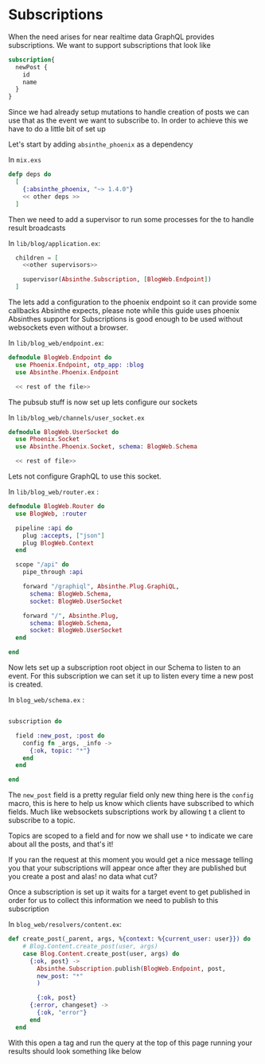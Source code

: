 # Subscriptions

When the need arises for near realtime data GraphQL provides subscriptions. We want to support subscriptions that look like


```graphql
subscription{
  newPost {
    id
    name
  }
}
```

Since we had already setup mutations to handle creation of posts we can use that as the event we want to subscribe to. In order to achieve this we have to do a little bit of set up


Let's start by adding `absinthe_phoenix` as a dependency

In `mix.exs`

```elixir
defp deps do
  [
    {:absinthe_phoenix, "~> 1.4.0"}
    << other deps >>
  ]
```

Then we need to add a supervisor to run some processes for the to handle result broadcasts

In `lib/blog/application.ex`:

```elixir
  children = [
    <<other supervisors>>

    supervisor(Absinthe.Subscription, [BlogWeb.Endpoint])
  ]
```

The lets add a configuration to the phoenix endpoint so it can provide some callbacks Absinthe expects, please note while this guide uses phoenix Absinthes support for Subscriptions is good enough to be used without websockets even without a browser.

In `lib/blog_web/endpoint.ex`:


```elixir
defmodule BlogWeb.Endpoint do
  use Phoenix.Endpoint, otp_app: :blog
  use Absinthe.Phoenix.Endpoint

  << rest of the file>>
```

The pubsub stuff is now set up lets configure our sockets

In `lib/blog_web/channels/user_socket.ex`

``` elixir
defmodule BlogWeb.UserSocket do
  use Phoenix.Socket
  use Absinthe.Phoenix.Socket, schema: BlogWeb.Schema

  << rest of file>>
```

Lets not configure GraphQL to use this socket.

In `lib/blog_web/router.ex` :

```elixir
defmodule BlogWeb.Router do
  use BlogWeb, :router

  pipeline :api do
    plug :accepts, ["json"]
    plug BlogWeb.Context
  end

  scope "/api" do
    pipe_through :api

    forward "/graphiql", Absinthe.Plug.GraphiQL,
      schema: BlogWeb.Schema,
      socket: BlogWeb.UserSocket

    forward "/", Absinthe.Plug,
      schema: BlogWeb.Schema,
      socket: BlogWeb.UserSocket
  end

end
```


Now lets set up a subscription root object in our Schema to listen to an event. For this subscription we can set it up to listen every time a new post is created.


In `blog_web/schema.ex` :

```elixir

subscription do

  field :new_post, :post do
    config fn _args, _info ->
      {:ok, topic: "*"}
    end
  end

end
```

The `new_post` field is a pretty regular field only new thing here is the `config` macro, this is
here to help us know which clients have subscribed to which fields. Much like websockets subscriptions work by allowing t a client to subscribe to a topic.

Topics are scoped to a field and for now we shall use `*` to indicate we care about all the posts, and that's it!


If you ran the request at this moment you would get a nice message telling you that your subscriptions will appear once after they are published but you create a post and alas! no data what cut?

Once a subscription is set up it waits for a target event to get published in order for us to collect this information we need to publish to this subscription

In `blog_web/resolvers/content.ex`:

```elixir
def create_post(_parent, args, %{context: %{current_user: user}}) do
    # Blog.Content.create_post(user, args)
    case Blog.Content.create_post(user, args) do
      {:ok, post} ->
        Absinthe.Subscription.publish(BlogWeb.Endpoint, post,
        new_post: "*"
        )

        {:ok, post}
      {:error, changeset} ->
        {:ok, "error"}
      end
  end
```

With this open a tag and run the query at the top of this page running your results should look something like below

<img style="box-shadow: 0 0 6px #ccc;" src="assets/tutorial/graphiql_new_post_sub.png" alt=""/>
